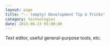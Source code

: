 ```yaml
---
layout: page
title: "-- (empty) Development Tip & Tricks"
category: technologies
date: 2015-06-23 05:00:00
---
```


Text editor, useful general-purpose tools, etc.
